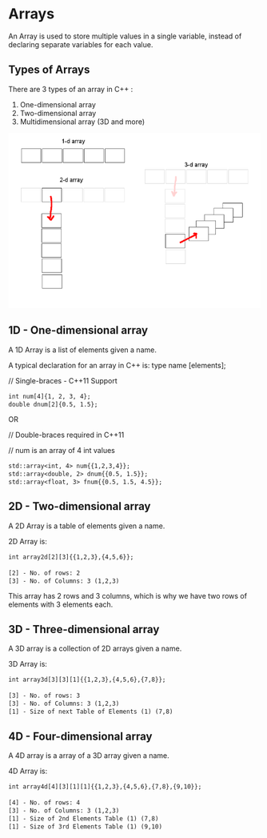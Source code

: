 # Arrays

An Array is used to store multiple values in a single variable, instead of declaring separate variables for each value.

## Types of Arrays

There are 3 types of an array in C++ :

 1. One-dimensional array
 2. Two-dimensional array
 3. Multidimensional array (3D and more)

![](3D.png)

## 1D - One-dimensional array

A 1D Array is a list of elements given a name.

A typical declaration for an array in C++ is:
type name [elements];

// Single-braces - C++11 Support

    int num[4]{1, 2, 3, 4};
    double dnum[2]{0.5, 1.5};

OR

// Double-braces required in C++11

// num is an array of 4 int values

    std::array<int, 4> num{{1,2,3,4}};
    std::array<double, 2> dnum{{0.5, 1.5}};
    std::array<float, 3> fnum{{0.5, 1.5, 4.5}};

## 2D - Two-dimensional array

A 2D Array is a table of elements given a name.

2D Array is:

    int array2d[2][3]{{1,2,3},{4,5,6}};

    [2] - No. of rows: 2
    [3] - No. of Columns: 3 (1,2,3)

This array has 2 rows and 3 columns, which is why we have two rows of elements with 3 elements each.


## 3D - Three-dimensional array


A 3D array is a collection of 2D arrays given a name.

3D Array is:

    int array3d[3][3][1]{{1,2,3},{4,5,6},{7,8}};

    [3] - No. of rows: 3
    [3] - No. of Columns: 3 (1,2,3)
    [1] - Size of next Table of Elements (1) (7,8)

## 4D - Four-dimensional array

A 4D array is a array of a 3D array given a name.

4D Array is:

    int array4d[4][3][1][1]{{1,2,3},{4,5,6},{7,8},{9,10}};

    [4] - No. of rows: 4
    [3] - No. of Columns: 3 (1,2,3)
    [1] - Size of 2nd Elements Table (1) (7,8)
    [1] - Size of 3rd Elements Table (1) (9,10)
